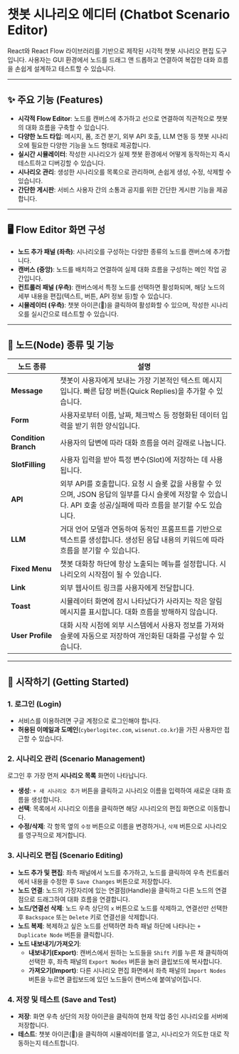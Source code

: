 # 챗봇 시나리오 에디터 (Chatbot Scenario Editor)

React와 React Flow 라이브러리를 기반으로 제작된 시각적 챗봇 시나리오 편집 도구입니다. 사용자는 GUI 환경에서 노드를 드래그 앤 드롭하고 연결하여 복잡한 대화 흐름을 손쉽게 설계하고 테스트할 수 있습니다.

---

## ✨ 주요 기능 (Features)

* **시각적 Flow Editor**: 노드를 캔버스에 추가하고 선으로 연결하여 직관적으로 챗봇의 대화 흐름을 구축할 수 있습니다.
* **다양한 노드 타입**: 메시지, 폼, 조건 분기, 외부 API 호출, LLM 연동 등 챗봇 시나리오에 필요한 다양한 기능을 노드 형태로 제공합니다.
* **실시간 시뮬레이터**: 작성한 시나리오가 실제 챗봇 환경에서 어떻게 동작하는지 즉시 테스트하고 디버깅할 수 있습니다.
* **시나리오 관리**: 생성한 시나리오를 목록으로 관리하며, 손쉽게 생성, 수정, 삭제할 수 있습니다.
* **간단한 게시판**: 서비스 사용자 간의 소통과 공지를 위한 간단한 게시판 기능을 제공합니다.

---

<!-- ## 📸 스크린샷 (Screenshot)

![Chatbot Scenario Editor Screenshot](/public/images/screenshot.jpg)

--- -->

## 🖥️ Flow Editor 화면 구성

-   **노드 추가 패널 (좌측)**: 시나리오를 구성하는 다양한 종류의 노드를 캔버스에 추가합니다.
-   **캔버스 (중앙)**: 노드를 배치하고 연결하여 실제 대화 흐름을 구성하는 메인 작업 공간입니다.
-   **컨트롤러 패널 (우측)**: 캔버스에서 특정 노드를 선택하면 활성화되며, 해당 노드의 세부 내용을 편집(텍스트, 버튼, API 정보 등)할 수 있습니다.
-   **시뮬레이터 (우측)**: 챗봇 아이콘(🤖)을 클릭하여 활성화할 수 있으며, 작성한 시나리오를 실시간으로 테스트할 수 있습니다.

---

## 🧩 노드(Node) 종류 및 기능

| 노드 종류 | 설명 |
|---|---|
| **Message** | 챗봇이 사용자에게 보내는 가장 기본적인 텍스트 메시지입니다. 빠른 답장 버튼(Quick Replies)을 추가할 수 있습니다. |
| **Form** | 사용자로부터 이름, 날짜, 체크박스 등 정형화된 데이터 입력을 받기 위한 양식입니다. |
| **Condition Branch** | 사용자의 답변에 따라 대화 흐름을 여러 갈래로 나눕니다. |
| **SlotFilling** | 사용자 입력을 받아 특정 변수(Slot)에 저장하는 데 사용됩니다. |
| **API** | 외부 API를 호출합니다. 요청 시 슬롯 값을 사용할 수 있으며, JSON 응답의 일부를 다시 슬롯에 저장할 수 있습니다. API 호출 성공/실패에 따라 흐름을 분기할 수도 있습니다. |
| **LLM** | 거대 언어 모델과 연동하여 동적인 프롬프트를 기반으로 텍스트를 생성합니다. 생성된 응답 내용의 키워드에 따라 흐름을 분기할 수 있습니다. |
| **Fixed Menu** | 챗봇 대화창 하단에 항상 노출되는 메뉴를 설정합니다. 시나리오의 시작점이 될 수 있습니다. |
| **Link** | 외부 웹사이트 링크를 사용자에게 전달합니다. |
| **Toast** | 시뮬레이터 화면에 잠시 나타났다가 사라지는 작은 알림 메시지를 표시합니다. 대화 흐름을 방해하지 않습니다. |
| **User Profile** | 대화 시작 시점에 외부 시스템에서 사용자 정보를 가져와 슬롯에 자동으로 저장하여 개인화된 대화를 구성할 수 있습니다. |

---

## 🚀 시작하기 (Getting Started)

### 1. 로그인 (Login)

-   서비스를 이용하려면 구글 계정으로 로그인해야 합니다.
-   **허용된 이메일과 도메인**(`cyberlogitec.com`, `wisenut.co.kr`)을 가진 사용자만 접근할 수 있습니다.

### 2. 시나리오 관리 (Scenario Management)

로그인 후 가장 먼저 **시나리오 목록** 화면이 나타납니다.

-   **생성**: `+ 새 시나리오 추가` 버튼을 클릭하고 시나리오 이름을 입력하여 새로운 대화 흐름을 생성합니다.
-   **선택**: 목록에서 시나리오 이름을 클릭하면 해당 시나리오의 편집 화면으로 이동합니다.
-   **수정/삭제**: 각 항목 옆의 `수정` 버튼으로 이름을 변경하거나, `삭제` 버튼으로 시나리오를 영구적으로 제거합니다.

### 3. 시나리오 편집 (Scenario Editing)

-   **노드 추가 및 편집**: 좌측 패널에서 노드를 추가하고, 노드를 클릭하여 우측 컨트롤러에서 내용을 수정한 후 `Save Changes` 버튼으로 저장합니다.
-   **노드 연결**: 노드의 가장자리에 있는 연결점(Handle)을 클릭하고 다른 노드의 연결점으로 드래그하여 대화 흐름을 연결합니다.
-   **노드/연결선 삭제**: 노드 우측 상단의 `x` 버튼으로 노드를 삭제하고, 연결선만 선택한 후 `Backspace` 또는 `Delete` 키로 연결선을 삭제합니다.
-   **노드 복제**: 복제하고 싶은 노드를 선택하면 좌측 패널 하단에 나타나는 `+ Duplicate Node` 버튼을 클릭합니다.
-   **노드 내보내기/가져오기**:
    -   **내보내기(Export)**: 캔버스에서 원하는 노드들을 `Shift` 키를 누른 채 클릭하여 선택한 후, 좌측 패널의 `Export Nodes` 버튼을 눌러 클립보드에 복사합니다.
    -   **가져오기(Import)**: 다른 시나리오 편집 화면에서 좌측 패널의 `Import Nodes` 버튼을 누르면 클립보드에 있던 노드들이 캔버스에 붙여넣어집니다.

### 4. 저장 및 테스트 (Save and Test)

-   **저장**: 화면 우측 상단의 저장 아이콘을 클릭하여 현재 작업 중인 시나리오를 서버에 저장합니다.
-   **테스트**: 챗봇 아이콘(🤖)을 클릭하여 시뮬레이터를 열고, 시나리오가 의도한 대로 작동하는지 테스트합니다.